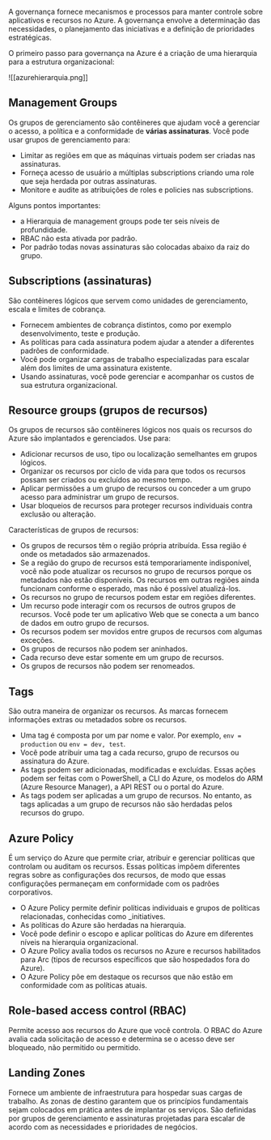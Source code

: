 
A governança fornece mecanismos e processos para manter controle sobre aplicativos e recursos no Azure. A governança envolve a determinação das necessidades, o planejamento das iniciativas e a definição de prioridades estratégicas.

O primeiro passo para governança na Azure é a criação de uma hierarquia para a estrutura organizacional:

![[azurehierarquia.png]]

## Management Groups

Os grupos de gerenciamento são contêineres que ajudam você a gerenciar o acesso, a política e a conformidade de **várias assinaturas**. Você pode usar grupos de gerenciamento para:

- Limitar as regiões em que as máquinas virtuais podem ser criadas nas assinaturas. 
- Forneça acesso de usuário a múltiplas subscriptions criando uma role que seja herdada por outras assinaturas.
- Monitore e audite as atribuições de roles e policies nas subscriptions.

Alguns pontos importantes:

- a Hierarquia de management groups pode ter seis níveis de profundidade.
- RBAC não esta ativada por padrão.
- Por padrão todas novas assinaturas são colocadas abaixo da raiz do grupo.

## Subscriptions (assinaturas)

São contêineres lógicos que servem como unidades de gerenciamento, escala e limites de cobrança.

- Fornecem ambientes de cobrança distintos, como por exemplo desenvolvimento, teste e produção. 
- As políticas para cada assinatura podem ajudar a atender a diferentes padrões de conformidade.
- Você pode organizar cargas de trabalho especializadas para escalar além dos limites de uma assinatura existente. 
- Usando assinaturas, você pode gerenciar e acompanhar os custos de sua estrutura organizacional.

## Resource groups (grupos de recursos)

Os grupos de recursos são contêineres lógicos nos quais os recursos do Azure são implantados e gerenciados. Use para:

- Adicionar recursos de uso, tipo ou localização semelhantes em grupos lógicos.
- Organizar os recursos por ciclo de vida para que todos os recursos possam ser criados ou excluídos ao mesmo tempo.
- Aplicar permissões a um grupo de recursos ou conceder a um grupo acesso para administrar um grupo de recursos.
- Usar bloqueios de recursos para proteger recursos individuais contra exclusão ou alteração.

Características de grupos de recursos:

- Os grupos de recursos têm o região própria atribuída. Essa região é onde os metadados são armazenados.
- Se a região do grupo de recursos está temporariamente indisponível, você não pode atualizar os recursos no grupo de recursos porque os metadados não estão disponíveis. Os recursos em outras regiões ainda funcionam conforme o esperado, mas não é possível atualizá-los.
- Os recursos no grupo de recursos podem estar em regiões diferentes.
- Um recurso pode interagir com os recursos de outros grupos de recursos. Você pode ter um aplicativo Web que se conecta a um banco de dados em outro grupo de recursos.
- Os recursos podem ser movidos entre grupos de recursos com algumas exceções.  
- Os grupos de recursos não podem ser aninhados.
- Cada recurso deve estar somente em um grupo de recursos.
- Os grupos de recursos não podem ser renomeados.

## Tags

São outra maneira de organizar os recursos. As marcas fornecem informações extras ou metadados sobre os recursos.

- Uma tag é composta por um par nome e valor. Por exemplo, `env = production` ou `env = dev, test`.    
- Você pode atribuir uma tag a cada recurso, grupo de recursos ou assinatura do Azure.
- As tags podem ser adicionadas, modificadas e excluídas. Essas ações podem ser feitas com o PowerShell, a CLI do Azure, os modelos do ARM (Azure Resource Manager), a API REST ou o portal do Azure.
- As tags podem ser aplicadas a um grupo de recursos. No entanto, as tags aplicadas a um grupo de recursos não são herdadas pelos recursos do grupo.

## Azure Policy

É um serviço do Azure que permite criar, atribuir e gerenciar políticas que controlam ou auditam os recursos. Essas políticas impõem diferentes regras sobre as configurações dos recursos, de modo que essas configurações permaneçam em conformidade com os padrões corporativos.

- O Azure Policy permite definir políticas individuais e grupos de políticas relacionadas, conhecidas como _initiatives. 
- As políticas do Azure são herdadas na hierarquia.   
- Você pode definir o escopo e aplicar políticas do Azure em diferentes níveis na hierarquia organizacional.
- O Azure Policy avalia todos os recursos no Azure e recursos habilitados para Arc (tipos de recursos específicos que são hospedados fora do Azure).
- O Azure Policy põe em destaque os recursos que não estão em conformidade com as políticas atuais.

## Role-based access control (RBAC)

Permite acesso aos recursos do Azure que você controla. O RBAC do Azure avalia cada solicitação de acesso e determina se o acesso deve ser bloqueado, não permitido ou permitido.

## Landing Zones

Fornece um ambiente de infraestrutura para hospedar suas cargas de trabalho. As zonas de destino garantem que os princípios fundamentais sejam colocados em prática antes de implantar os serviços. São definidas por grupos de gerenciamento e assinaturas projetadas para escalar de acordo com as necessidades e prioridades de negócios.